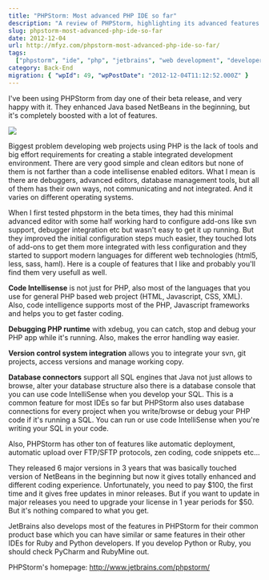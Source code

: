 ```yaml
---
title: "PHPStorm: Most advanced PHP IDE so far"
description: "A review of PHPStorm, highlighting its advanced features for PHP development including code intellisense, debugging, version control, and database integration, making it a powerful IDE."
slug: phpstorm-most-advanced-php-ide-so-far
date: 2012-12-04
url: http://mfyz.com/phpstorm-most-advanced-php-ide-so-far/
tags:
  ["phpstorm", "ide", "php", "jetbrains", "web development", "developer tools"]
category: Back-End
migration: { "wpId": 49, "wpPostDate": "2012-12-04T11:12:52.000Z" }
---
```


I've been using PHPStorm from day one of their beta release, and very happy with it. They enhanced Java based NetBeans in the beginning, but it's completely boosted with a lot of features.

![](/images/archive/en/2020/05/PHP-Framework-Wars-How-PHPStorm-is-doing_io5oou.jpg)

Biggest problem developing web projects using PHP is the lack of tools and big effort requirements for creating a stable integrated development environment. There are very good simple and clean editors but none of them is not farther than a code intellisense enabled editors. What I mean is there are debuggers, advanced editors, database management tools, but all of them has their own ways, not communicating and not integrated. And it varies on different operating systems.

When I first tested phpstorm in the beta times, they had this minimal advanced editor with some half working hard to configure add-ons like svn support, debugger integration etc but wasn't easy to get it up running. But they improved the initial configuration steps much easier, they touched lots of add-ons to get them more integrated with less configuration and they started to support modern languages for different web technologies (html5, less, sass, haml). Here is a couple of features that I like and probably you'll find them very usefull as well.

**Code Intellisense** is not just for PHP, also most of the languages that you use for general PHP based web project (HTML, Javascript, CSS, XML). Also, code intelligence supports most of the PHP, Javascript frameworks and helps you to get faster coding.

**Debugging PHP runtime** with xdebug, you can catch, stop and debug your PHP app while it's running. Also, makes the error handling way easier.

**Version control system integration** allows you to integrate your svn, git projects, access versions and manage working copy.

**Database connectors** support all SQL engines that Java not just allows to browse, alter your database structure also there is a database console that you can use code IntelliSense when you develop your SQL. This is a common feature for most IDEs so far but PHPStorm also uses database connections for every project when you write/browse or debug your PHP code if it's running a SQL. You can run or use code IntelliSense when you're writing your SQL in your code.

Also, PHPStorm has other ton of features like automatic deployment, automatic upload over FTP/SFTP protocols, zen coding, code snippets etc...

They released 6 major versions in 3 years that was basically touched version of NetBeans in the beginning but now it gives totally enhanced and different coding experience. Unfortunately, you need to pay $100, the first time and it gives free updates in minor releases. But if you want to update in major releases you need to upgrade your license in 1 year periods for $50. But it's nothing compared to what you get.

JetBrains also develops most of the features in PHPStorm for their common product base which you can have similar or same features in their other IDEs for Ruby and Python developers. If you develop Python or Ruby, you should check PyCharm and RubyMine out.

PHPStorm's homepage: http://www.jetbrains.com/phpstorm/
